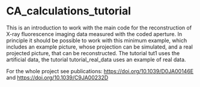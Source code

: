 # CA_calculations_tutorial
This is an introduction to work with the main code for the reconstruction of X-ray fluorescence imaging data measured with the coded aperture.
In principle it should be possible to work with this minimum example, which includes an example picture, whose projection can be simulated, and a real projected picture, that can be reconstructed.
The tutorial tut1 uses the artificial data, the tutorial tutorial_real_data uses an example of real data.

For the whole project see publications: https://doi.org/10.1039/D0JA00146E and https://doi.org/10.1039/C9JA00232D
